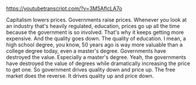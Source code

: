 https://youtubetranscript.com/?v=3M5AflcLA7o

 Capitalism lowers prices. Governments raise prices. Whenever you look at an industry that's heavily regulated, education, prices go up all the time because the government is so involved. That's why it keeps getting more expensive. And the quality goes down. The quality of education. I mean, a high school degree, you know, 50 years ago is way more valuable than a college degree today, even a master's degree. Governments have destroyed the value. Especially a master's degree. Yeah, the governments have destroyed the value of degrees while dramatically increasing the price to get one. So government drives quality down and price up. The free market does the reverse. It drives quality up and price down.